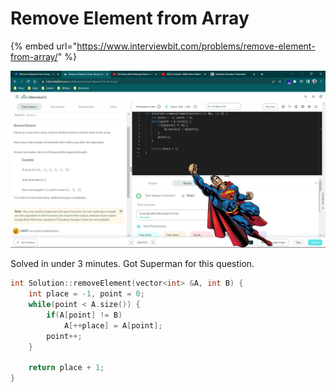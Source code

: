 # Remove Element from Array

{% embed url="https://www.interviewbit.com/problems/remove-element-from-array/" %}

![](../.gitbook/assets/image.png)

Solved in under 3 minutes. Got Superman for this question.

```cpp
int Solution::removeElement(vector<int> &A, int B) {
    int place = -1, point = 0;
    while(point < A.size()) {
        if(A[point] != B) 
            A[++place] = A[point];
        point++;
    }
    
    return place + 1;
}
```

